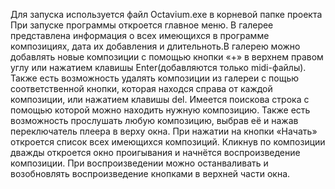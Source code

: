 Для запуска используется файл Octavium.exe в корневой папке проекта
При запуске программы откроется главное меню. 
В галерее представлена информация о всех имеющихся в программе композициях, дата их добавления и длительноть.В галерею можно добавлять новые композиции с помощью кнопки «+» в верхнем правом углу  или нажатием клавишы Enter(добавляются только midi-файлы). Также есть возможность удалять композиции из галереи с пощью соответственной кнопки, которая находся справа от каждой композиции, или нажатием клавишы  del. Имеется поискова строка с помощью которой можно находить нужную композицию. Также есть возможность прослушать любую композицию, выбрав её и нажав переключатель плеера в верху окна. 
При нажатии на кнопки «Начать» откроется список всех имеющихся композиций. Кликнув по композиции дважды откроется окно проигывания и начнётся воспроизведение композиции. При воспроизведении  можно останваливать и возобновлять воспроизведение кнопками в верхней части окна.